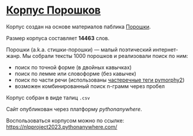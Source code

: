 # [Корпус Порошков](https://nlpproject2023.pythonanywhere.com/)
Корпус создан на основе материалов паблика [Порошки](https://vk.com/sandalporoshki).

Размер корпуса составляет **14463** слов.

Порошки (a.k.a. стишки-порошки) — малый поэтический интернет-жанр. Мы собрали тексты 1000 порошков и реализовали поиск по ним:

* поиск по точной форме (в двойных кавычках)
* поиск по лемме или словоформе (без кавычек)
* поиск по части речи (использованы [частеречные теги pymorphy2](https://pymorphy2.readthedocs.io/en/stable/user/grammemes.html))
* возможен комбинированный поиск n-грамм через пробел

Корпус собран в виде талиц `.csv`

Сайт опубликован через платформу *pythonanywhere*. 

Воспользоваться корпусом можно по ссылке: https://nlpproject2023.pythonanywhere.com/

